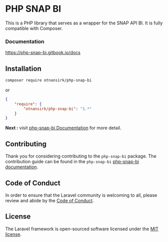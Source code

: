 # PHP SNAP BI
This is a PHP library that serves as a wrapper for the SNAP API BI. It is fully compatible with Composer.

### Documentation
https://php-snap-bi.gitbook.io/docs

## Installation
```bash
composer require otnansirk/php-snap-bi
```
or
```json
{
    "require": {
        "otnansirk/php-snap-bi": "1.*"
    }
}
```
**Next :**
visit [php-snap-bi Documentation](https://php-snap-bi.gitbook.io/docs/getting-started/configuration) for more detail.

## Contributing
Thank you for considering contributing to the `php-snap-bi` package. The contribution guide can be found in the `php-snap-bi` [php-snap-bi documentation](https://php-snap-bi.gitbook.io/contribution-guide).

## Code of Conduct
In order to ensure that the Laravel community is welcoming to all, please review and abide by the [Code of Conduct](https://php-snap-bi.gitbook.io/docs/contribution-guide/code-of-conduct).

## License
The Laravel framework is open-sourced software licensed under the [MIT license](https://opensource.org/license/mit).
